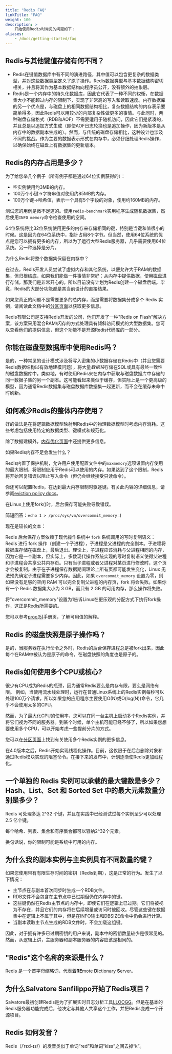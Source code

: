 ```yaml
---
title: "Redis FAQ"
linkTitle: "FAQ"
weight: 100
description: >
    开始使用Redis时常见的问题如下：
aliases:
    - /docs/getting-started/faq
---
```


## Redis与其他键值存储有何不同？

* Redis在键值数据库中有不同的演进路径，其中值可以包含更复杂的数据类型，并对这些数据类型定义了原子操作。Redis数据类型与基本数据结构密切相关，并且将其作为基本数据结构向程序员公开，没有额外的抽象层。
* Redis是一个内存中的持久化数据库，因此它代表了一种不同的权衡，在数据集大小不能超过内存的限制下，实现了非常高的写入和读取速度。内存数据库的另一个优点是，与磁盘上的相同数据结构相比，复杂数据结构的内存表示要简单得多，因此Redis可以用较少的内部复杂性做更多的事情。与此同时，两种磁盘存储格式（RDB和AOF）不需要适用于随机访问，因此它们是紧凑的，并且总是以追加方式生成（即使AOF日志轮换也是追加操作，因为新版本是从内存中的数据副本生成的）。然而，与传统的磁盘存储相比，这种设计也涉及不同的挑战。作为主要的数据表示形式在内存中，必须仔细处理Redis操作，以确保始终在磁盘上有数据集的更新版本。

## Redis的内存占用是多少？

为了给您举几个例子（所有例子都是通过64位实例获得的）：

* 空实例使用约3MB的内存。
* 100万个小键->字符串值对使用约85MB的内存。
* 100万个键->哈希值，表示一个具有5个字段的对象，使用约160MB的内存。

测试您的用例是微不足道的。使用`redis-benchmark`实用程序生成随机数据集，然后使用`INFO memory`命令检查使用的空间。

64位系统将比32位系统使用更多的内存来存储相同的键，特别是当键和值很小的时候。这是因为在64位系统中，指针占用8个字节。但当然，使用64位系统的优点是您可以拥有更多的内存，所以为了运行大型Redis服务器，几乎需要使用64位系统。另一种选择是分片。

为什么Redis将整个数据集保留在内存中？

在过去，Redis开发人员尝试了虚拟内存和其他系统，以便允许大于RAM的数据集，但归根结底，如果我们能做一件事情非常好：从内存中提供数据，使用磁盘进行存储，那我们是非常开心的。所以目前没有计划为Redis创建一个磁盘后端。毕竟，Redis的大部分功能都是其当前设计的直接结果。

如果您真正的问题不是需要更多的总内存，而是需要将数据集分成多个 Redis 实例，请阅读此文档中的[分区页面](/topics/partitioning)以获取更多信息。

Redis有限公司是支持Redis开发的公司，他们开发了一种"Redis on Flash"解决方案，该方案采用混合RAM/闪存的方式处理具有倾斜访问模式的大型数据集。您可以查看他们的提供信息，但这个功能不是开源Redis代码库的一部分。

## 你能在磁盘型数据库中使用Redis吗？

是的，一种常见的设计模式涉及将写入密集的小数据存储在Redis中（并且您需要Redis数据结构以有效地建模问题），将大量*数据块*存储在SQL或具有最终一致性的磁盘数据库中。类似地，有时使用Redis来在内存中获取与磁盘数据库中存储的同一数据子集的另一个副本。这可能看起来类似于缓存，但实际上是一个更高级的模型，因为通常Redis数据集与磁盘数据库数据集一起更新，而不会在缓存未命中时刷新。

## 如何减少Redis的整体内存使用？

好的做法是在将逻辑数据模型映射到Redis中的物理数据模型时考虑内存消耗。这些考虑包括使用特定的数据类型、键模式和规范化。

除了数据建模外，[内存优化页面](/topics/memory-optimization)中还提供更多信息。

如果Redis内存不足会发生什么？

Redis内置了保护机制，允许用户使用配置文件中的`maxmemory`选项设置内存使用的最大限制，将限制应用于Redis可以使用的内存。如果达到了这个限制，Redis将开始回复错误以阻止写入命令（但仍会继续接受只读命令）。

你还可以配置Redis，在达到最大内存限制时驱逐键。有关此内容的详细信息，请参阅[eviction policy docs](/docs/manual/eviction/)。

在Linux上使用fork()时，后台保存可能失败导致错误。

简短回答：`echo 1 > /proc/sys/vm/overcommit_memory` :)

现在是较长的文本：

Redis 后台保存方案依赖于现代操作系统中 `fork` 系统调用的写时复制语义：Redis 进行 fork 操作（创建一个子进程），子进程是父进程的完全副本。子进程将数据库存储在磁盘上，最后退出。理论上，子进程应该消耗与父进程相同的内存，因为它是一个副本，但实际上，多数现代操作系统实现的写时复制语义使得父进程和子进程会共享公共内存页。只有当子进程或者父进程对某页进行修改时，这个页才会被复制。由于在子进程保存数据期间理论上所有页都可能发生变化，Linux 无法预先确定子进程需要多少内存。因此，如果 `overcommit_memory` 设置为零，则如果没有足够的空闲 RAM 可以完全复制父进程的内存页，fork 将会失败。如果你有一个 Redis 数据集大小为 3 GB，而只有 2 GB 的可用内存，那么操作将失败。

将"overcommit_memory"设置为1告诉Linux在更乐观的分配方式下执行fork操作，这正是Redis所需要的。

您可以参考[proc(5)][proc5]手册页，了解可用值的解释。

[proc5]: http://man7.org/linux/man-pages/man5/proc.5.html

## Redis 的磁盘快照是原子操作吗？

是的，当服务器在执行命令之外时，Redis的后台保存进程总是被fork出来，因此每个在RAM中被认为是原子的命令，在磁盘快照的角度也是原子的。

## Redis如何使用多个CPU或核心?

很少有CPU成为Redis的瓶颈，因为通常Redis要么是内存有限，要么是网络有限。
例如，当使用流水线处理时，运行在普通Linux系统上的Redis实例每秒可以处理100万个请求，所以如果您的应用程序主要使用O(N)或O(log(N))命令，它几乎不会使用太多的CPU。

然而，为了最大化CPU的使用率，您可以在同一台主机上启动多个Redis实例，并将它们视为不同的服务器。到某个时候，单个主机可能已经不够了，所以如果您想要使用多个CPU，可以开始考虑一些提前分片的方式。

您可以在[分区页面](/topics/partitioning)上找到有关使用多个Redis实例的更多信息。

在4.0版本之后，Redis开始实现线程化操作。目前，这仅限于在后台删除对象和通过Redis模块实现的阻塞命令。在接下来的发布中，计划逐渐使Redis更加线程化。

## 一个单独的 Redis 实例可以承载的最大键数是多少？Hash、List、Set 和 Sorted Set 中的最大元素数量分别是多少？

Redis 可处理多达 2^32 个键，并且在实践中已经测试过每个实例至少可以处理 2.5 亿个键。

每个哈希、列表、集合和有序集合都可以容纳2^32个元素。

换句话说，你的限制可能是系统中可用的内存。

## 为什么我的副本实例与主实例具有不同数量的键？

如果您使用带有有限生存时间的密钥（Redis到期），这是正常的行为。发生了以下情况：

* 主节点在与副本首次同步时生成一个RDB文件。
* RDB文件不会包含在主节点中已过期但仍在内存中的键。
* 这些键仍然在Redis主节点的内存中，即使它们在逻辑上已过期。它们将被视为不存在，并且它们的内存将在后续增量或访问时被回收。尽管这些键在数据集中在逻辑上不属于其中，但是在INFO输出和DBSIZE命令中仍会进行计算。
* 当副本读取主节点生成的RDB文件时，不会加载这组键。

因此，对于拥有许多已过期密钥的用户来说，副本中的密钥数量较少是很常见的。然而，从逻辑上讲，主服务器和副本服务器的内容应该是相同的。

## "Redis"这个名称的来源是什么？

Redis 是一个首字母缩略词，代表着**RE**mote **DI**ctionary **S**erver。

## 为什么Salvatore Sanfilippo开始了Redis项目？

Salvatore最初创建Redis是为了扩展实时日志分析工具[LLOOGG](https://github.com/antirez/lloogg)。但是在基本的Redis服务器功能完成后，他决定与其他人共享这个工作，并把Redis变成一个开源项目。

## Redis 如何发音？

Redis（/ˈrɛd-ɪs/）的发音类似于单词“red”和单词“kiss”之间去掉“k”。
